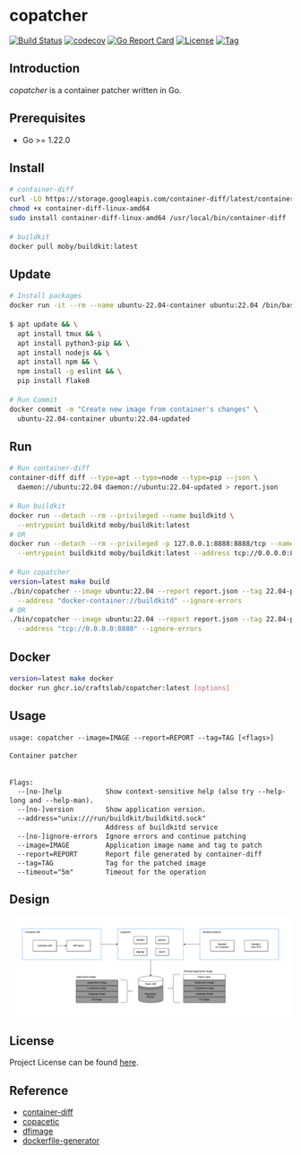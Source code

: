 # copatcher

[![Build Status](https://github.com/craftslab/copatcher/workflows/ci/badge.svg?branch=main&event=push)](https://github.com/craftslab/copatcher/actions?query=workflow%3Aci)
[![codecov](https://codecov.io/gh/craftslab/copatcher/branch/main/graph/badge.svg?token=7PMQALLZLY)](https://codecov.io/gh/craftslab/copatcher)
[![Go Report Card](https://goreportcard.com/badge/github.com/craftslab/copatcher)](https://goreportcard.com/report/github.com/craftslab/copatcher)
[![License](https://img.shields.io/github/license/craftslab/copatcher.svg)](https://github.com/craftslab/copatcher/blob/main/LICENSE)
[![Tag](https://img.shields.io/github/tag/craftslab/copatcher.svg)](https://github.com/craftslab/copatcher/tags)



## Introduction

*copatcher* is a container patcher written in Go.



## Prerequisites

- Go >= 1.22.0



## Install

```bash
# container-diff
curl -LO https://storage.googleapis.com/container-diff/latest/container-diff-linux-amd64
chmod +x container-diff-linux-amd64
sudo install container-diff-linux-amd64 /usr/local/bin/container-diff

# buildkit
docker pull moby/buildkit:latest
```



## Update

```bash
# Install packages
docker run -it --rm --name ubuntu-22.04-container ubuntu:22.04 /bin/bash

$ apt update && \
  apt install tmux && \
  apt install python3-pip && \
  apt install nodejs && \
  apt install npm && \
  npm install -g eslint && \
  pip install flake8

# Run Commit
docker commit -m "Create new image from container's changes" \
  ubuntu-22.04-container ubuntu:22.04-updated
```



## Run

```bash
# Run container-diff
container-diff diff --type=apt --type=node --type=pip --json \
  daemon://ubuntu:22.04 daemon://ubuntu:22.04-updated > report.json

# Run buildkit
docker run --detach --rm --privileged --name buildkitd \
  --entrypoint buildkitd moby/buildkit:latest
# OR
docker run --detach --rm --privileged -p 127.0.0.1:8888:8888/tcp --name buildkitd \
  --entrypoint buildkitd moby/buildkit:latest --address tcp://0.0.0.0:8888

# Run copatcher
version=latest make build
./bin/copatcher --image ubuntu:22.04 --report report.json --tag 22.04-patched --timeout "5m" \
  --address "docker-container://buildkitd" --ignore-errors
# OR
./bin/copatcher --image ubuntu:22.04 --report report.json --tag 22.04-patched --timeout "5m" \
  --address "tcp://0.0.0.0:8888" --ignore-errors
```



## Docker

```bash
version=latest make docker
docker run ghcr.io/craftslab/copatcher:latest [options]
```



## Usage

```
usage: copatcher --image=IMAGE --report=REPORT --tag=TAG [<flags>]

Container patcher


Flags:
  --[no-]help           Show context-sensitive help (also try --help-long and --help-man).
  --[no-]version        Show application version.
  --address="unix:///run/buildkit/buildkitd.sock"
                        Address of buildkitd service
  --[no-]ignore-errors  Ignore errors and continue patching
  --image=IMAGE         Application image name and tag to patch
  --report=REPORT       Report file generated by container-diff
  --tag=TAG             Tag for the patched image
  --timeout="5m"        Timeout for the operation
```



## Design

![design](design.png)



## License

Project License can be found [here](LICENSE).



## Reference

- [container-diff](https://github.com/GoogleContainerTools/container-diff)
- [copacetic](https://project-copacetic.github.io/copacetic/website/)
- [dfimage](https://github.com/alpine-docker/dfimage)
- [dockerfile-generator](https://www.startwithdocker.com/)
